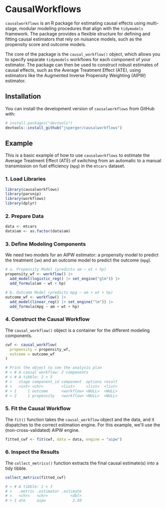 # CausalWorkflows

`causalworkflows` is an R package for estimating causal effects using multi-stage, modular modeling procedures that align with the `tidymodels` framework. The package provides a flexible structure for defining and fitting causal estimators that rely on nuisance models, such as the propensity score and outcome models.

The core of the package is the `causal_workflow()` object, which allows you to specify separate `tidymodels` workflows for each component of your estimator. The package can then be used to construct robust estimates of causal effects, such as the Average Treatment Effect (ATE), using estimators like the Augmented Inverse Propensity Weighting (AIPW) estimator.

## Installation

You can install the development version of `causalworkflows` from GitHub with:

```r
# install.packages("devtools")
devtools::install_github("jsperger/causalworkflows")
```

## Example

This is a basic example of how to use `causalworkflows` to estimate the Average Treatment Effect (ATE) of switching from an automatic to a manual transmission on fuel efficiency (`mpg`) in the `mtcars` dataset.

### 1. Load Libraries

```r
library(causalworkflows)
library(parsnip)
library(workflows)
library(dplyr)
```

### 2. Prepare Data

```r
data <- mtcars
data$am <- as.factor(data$am)
```

### 3. Define Modeling Components

We need two models for an AIPW estimator: a propensity model to predict the treatment (`am`) and an outcome model to predict the outcome (`mpg`).

```r
# a. Propensity Model (predicts am ~ wt + hp)
propensity_wf <- workflow() |>
  add_model(logistic_reg() |> set_engine("glm")) |>
  add_formula(am ~ wt + hp)

# b. Outcome Model (predicts mpg ~ am + wt + hp)
outcome_wf <- workflow() |>
  add_model(linear_reg() |> set_engine("lm")) |>
  add_formula(mpg ~ am + wt + hp)
```

### 4. Construct the Causal Workflow

The `causal_workflow()` object is a container for the different modeling components.

```r
cwf <- causal_workflow(
  propensity = propensity_wf,
  outcome = outcome_wf
)

# Print the object to see the analysis plan
# > # A causal workflow: 2 components
# > # A tibble: 2 × 5
# >   stage component_id component  options result
# >   <int> <chr>        <list>     <list>  <list>
# > 1     1 outcome      <workflow> <NULL>  <NULL>
# > 2     1 propensity   <workflow> <NULL>  <NULL>
```

### 5. Fit the Causal Workflow

The `fit()` function takes the `causal_workflow` object and the data, and it dispatches to the correct estimation engine. For this example, we'll use the (non-cross-validated) AIPW engine.

```r
fitted_cwf <- fit(cwf, data = data, engine = "aipw")
```

### 6. Inspect the Results

The `collect_metrics()` function extracts the final causal estimate(s) into a tidy tibble.

```r
collect_metrics(fitted_cwf)

# > # A tibble: 1 × 3
# >   .metric .estimator .estimate
# >   <chr>   <chr>          <dbl>
# > 1 ate     aipw            2.50
```